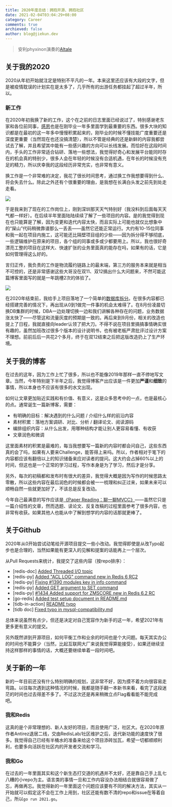 ```yaml
---
title: 2020年度总结：拥抱开源、拥抱社区
date: 2021-02-04T03:04:29+08:00
category: Career
comments: true
archieved: false
author: blog@jiekun.dev
---
```


> 安利phyxinon演奏的[Altale](https://www.youtube.com/watch?v=6fz5z8K-j6k)

## 关于我的2020
2020从年初开始就注定是特别不平凡的一年。本来这里还应该有大段的文字，但是被疫情耽误的计划实在是太多了，几乎所有的出游任务都挂起了超过半年，所以。

### 新工作
在2020年初我换了新的工作，这个在之前的日志里面已经说过了，特别感谢老东家和各位前同事，[感恩](https://baike.baidu.com/item/%E6%84%9F%E6%81%A9/138)也是在刚毕业一年多里面学到最重要的东西。很多大块的知识都是在最初的这一年多中慢慢积累起来的，刚毕业的时候不懂技能广度重要还是深度更重要（当然现在也还没搞清楚），所以不管是经典的还是新鲜的内容我都尝试去了解，并且希望其中能有一些感兴趣的方向可以长线发展。而恰好在这段时间内，手头的工作非常适合钻研、落地一些想法，我觉得好奇心和发展平台能同时存在的机会真的特别少，很多人会在年轻的时候没有合适机遇，在年长的时候没有充足的精力，所以庆幸我的这段经历非常充实，也非常有意义。

换工作是一个非常难的决定，我花了很长时间思考，通过换工作我想要得到什么、将会失去什么。除此之外还有个很重要的理由，是我想在长满白头发之前先到处走走看。

![](../202102-2020-summary/sz.jpeg)

于是我来到了现在的工作岗位上，刚到深圳那天天气特别好（我没料到后面每天天气都一样好）。在后续半年里面陆陆续续了解了一些项目的内容。是的我觉得到现在也只能算是了解，因为变更和迭代内容太快，而且实际上可能也就仅比想象中的“屎山”代码稍微靠谱那么一丢丢——虽然它还能正常运行。大约有10-15位同事和我一起在项目内施工，这可能还比隔壁项目组的少些——因为拆分得不够彻底，一些逻辑维护在原来的项目，各个组的同事或多或少都要用上。所以，我也很好奇漂亮工整的项目在这样大、快速扩张的业务里面真的能存在吗，如果有的话，它是如何管理得这么好的。

言归正传，我负责的工作是物流履约链路上的最末端，第三方的服务本来就是相当不可控的，还是非常感谢这些大哥没在双11、双12搞出什么大问题来，不然可能这篇博客里面写的就是一年跳槽2次的体验了。

![](../202102-2020-summary/desk.jpeg)

在2020年结束前，我给手上项目落地了一个简单的[数据库拆分](https://jiekun.dev/posts/db-partitioning/)。在很多内容都已经搭建完善的情况下，再出现从0到1做完一件事的机会太难得了。在8月份凌晨切换DB集群的时候，DBA一边处理切换一边和我们讲解各种存在的问题，业务数据涨太快了——尽管这和流量灰度的预期是一致的。再后来到9月份，相关的改造也提上了日程，我就直接向leader认领了把大刀。不得不说在项目里搞搞事情确实很有趣的，虽然加班改过很多个版本的设计说明书，也有被老板严肃批评过设计方案不理想。前前后后一共花2个多月，终于在双12结束之后把这版改造扔上了生产环境。

## 关于我的博客
在过去的这年，因为工作上忙了很多，所以也不能像2019年那样一直不停地写文章。当然，今年特别是下半年之后，我觉得博客产出应该是一件更加**严谨**和**细致**的事情，所以本身也不应该有很多的水文出现。

如何让文章更加贴近实践和有价值、有意义，这是众多思考中的一点，也是最核心的点。通常诞生一篇新博客，需要：
- 有明确的目标：解决遇到的什么问题 / 介绍什么样的前沿内容
- 素材积累：落地方案调研、对比、分析 / 翻译论文、阅读源码
- 编排组织内容：从什么出发，用哪种结构才能让别人更容易看懂、有收获
- 文章润色和微调

这里面素材的积累是最难的，每当我想要写一篇新的内容时都会问自己，这些东西真的会了吗，如果有人要来Challenge，能答得上来吗。所以，作者相对于笔下的内容都应该有翻倍以上的知识储备来应对读者的提问。这大约会占掉60%以上的时间，但这也是一个正常的学习过程，写作本身是为了学习，然后才是分享。

另外，每次的初稿都和发布时有很大的差异，我觉得大概是因为写作的时候思路太零散，所以这些内容在最后润色的时候都会被一一梳理和纠正过来，如果未来可以顺畅自然一些就更加好了，不该总是反复改动。

今年自己最满意的写作应该是[《Paper Reading：聊一聊MVCC》](https://jiekun.dev/posts/mvcc/)——虽然它只是一篇介绍性的文章，然而选题、读论文、反复改稿的过程里面参考了很多内容，也非常有收获。如果其他人也能从中了解到想学的内容的话那就更棒了。

## 关于Github
2020年从0开始尝试动笔给开源项目提交一些小改动。我觉得即使是从改Typo起步也是合理的，当然如果能有更深入的见解和提案的话能再上一个层次。

从Pull Requests来统计，我提交了这些内容（按repo排序）：
- [redis-doc] [Added Threaded I/O topic](https://github.com/redis/redis-doc/pull/1408)
- [redis-py] [Added "ACL LOG" command new in Redis 6 RC2](https://github.com/andymccurdy/redis-py/pull/1307)
- [redis-py] [Fixing #1390 modules key in info command](https://github.com/andymccurdy/redis-py/pull/1393)
- [redis-py] [Added GET argument to SET command](https://github.com/andymccurdy/redis-py/pull/1412)
- [redis-py] [#1434 Added support for ZMSCORE new in Redis 6.2 RC](https://github.com/andymccurdy/redis-py/pull/1437)
- [go-redis] [Added test setup document in README.md](https://github.com/go-redis/redis/pull/1585)
- [tidb-in-action] [README typo](https://github.com/tidb-incubator/tidb-in-action/pull/910)
- [tidb doc] [Fixed typo in mysql-compatibility.md](https://github.com/pingcap/docs-cn/pull/4304)

总体来说虽然有点少，但还是决定对自己宽容作为新手的这一年，希望2021年有更多更有意义的提交。

另外既然讲到开源项目，如何平衡工作和业余的时间也是个大问题。每天其实办公的时间也不能算少（当然，比起互联网大厂来说我觉得算能接受），如果还继续坚持这样那样的事情的话，大概还要继续单着一段时间吧。

## 关于新的一年
新的一年目前还没有什么特别明确的规划，这非常不好，因为摸不着方向很容易走弯路。以往每次遇到这种情况的时候，我都是随手翻一本新书来看，看完了这段迷茫的时间也过去得差不多了。不过这次还是再来稍微立点Flag看看能不能完成吧。

### 我和Redis
这真的是个非常理想的、新人友好的项目，而且使用广泛，社区大。在2020年原作者Antirez退居二线，交由RedisLab/社区维护之后，迭代新功能的速度快了很多。我觉得自己已经有半桶水的准备来给这个项目添砖加瓦，希望一切都顺顺利利，也要多向活跃在社区内的开发者交流和学习。

### 我和Go
在过去的一年里面其实和这个新生态打交道的机遇并不太好，还是靠自己手上乱七八糟的小repo为主。语言类的事情一旦和工作内容没办法相结合就很容易做了忘，再做再忘。我觉得新的一年里面这个问题应该要有不同的解决方法，其实从一开始就可以假定这不会在工作上用到，社区还能有数不清的repo和issue在等着自己，所以`go run 2021.go`。